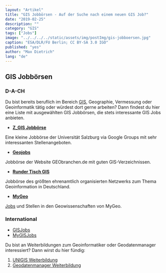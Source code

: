 ```yaml
---
layout: "Artikel"
title: "GIS Jobbörsen - Auf der Suche nach einem neuen GIS Job?"
date: "2019-02-25"
description: ""
category: "GIS"
tags: ["Jobs"]
image: "../../../../static/assets/img/postImg/gis-jobboersen.jpg"
caption: "ESA/DLR/FU Berlin; CC BY-SA 3.0 IGO"
published: "yes"
author: "Max Dietrich"
lang: "de"
---
```


## GIS Jobbörsen

### D-A-CH

Du bist bereits beruflich im Bereich [GIS](/gis/was-ist-gis "Was ist GIS?"), Geographie, Vermessung oder Geoinformatik tätig oder würdest dort gerne arbeiten? Dann findest du hier eine Liste mit ausgewählten GIS Jobbörsen, die stets interessante GIS Jobs anbieten.

*   [**Z_GIS Jobbörse**](https://groups.google.com/forum/#!forum/geospatial-job-offer "Z_GIS Jobbörse")

Eine kleine Jobbörse der Universität Salzburg via Google Groups mit sehr interessanten Stellenangeboten.

*   [**Geojobs**](https://www.geojobs.de/ "Geojobs")

Jobbörse der Website GEObranchen.de mit guten GIS-Verzeichnissen.

*   [**Runder Tisch GIS**](https://rundertischgis.de/jobboerse.html "Runder Tisch GIS")

Jobbörse des größten ehrenamtlich organisierten Netzwerks zum Thema Geoinformation in Deutschland.

*   [**MyGeo**](http://www.mygeo.info/geojobs.html "MyGeo")

[Jobs](/gis/gehalt-in-der-gis-branche/ "Gehalt und Jobs in der GIS Branche") und Stellen in den Geowissenschaften von MyGeo.

### International

*   [GISJobs](https://www.gisjobs.com/)
*   [MyGISJobs](https://www.mygisjobs.com/)

Du bist an Weiterbildungen zum Geoinformatiker oder Geodatenmanager interessiert? Dann wirst du hier fündig:

1.  [UNIGIS Weiterbildung](/gis/unigis-professional-weiterbildung)
2.  [Geodatenmanager Weiterbildung](/gis/geodatenmanager-weiterbildung)